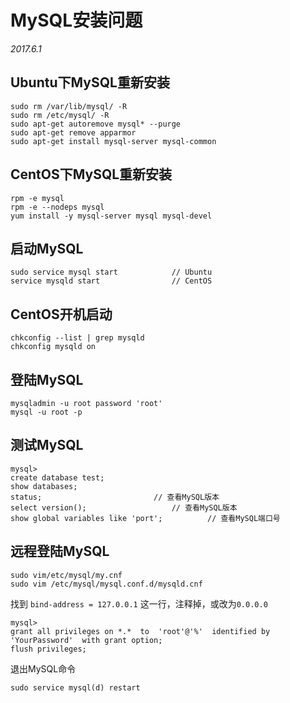 # MySQL安装问题

*2017.6.1*

## Ubuntu下MySQL重新安装

    sudo rm /var/lib/mysql/ -R
    sudo rm /etc/mysql/ -R
    sudo apt-get autoremove mysql* --purge
    sudo apt-get remove apparmor
    sudo apt-get install mysql-server mysql-common 


## CentOS下MySQL重新安装

    rpm -e mysql
    rpm -e --nodeps mysql
    yum install -y mysql-server mysql mysql-devel

## 启动MySQL

    sudo service mysql start			// Ubuntu
    service mysqld start				// CentOS
    

## CentOS开机启动

    chkconfig --list | grep mysqld 
    chkconfig mysqld on


## 登陆MySQL

    mysqladmin -u root password 'root'
    mysql -u root -p

## 测试MySQL

    mysql>
    create database test;
    show databases;
    status;							// 查看MySQL版本
    select version();					// 查看MySQL版本
    show global variables like 'port';			// 查看MySQL端口号
    
    
    
## 远程登陆MySQL

    sudo vim/etc/mysql/my.cnf
    sudo vim /etc/mysql/mysql.conf.d/mysqld.cnf

找到 `bind-address = 127.0.0.1` 这一行，注释掉，或改为`0.0.0.0`

    mysql>
    grant all privileges on *.*  to  'root'@'%'  identified by 'YourPassword'  with grant option;
    flush privileges;

退出MySQL命令

    sudo service mysql(d) restart

